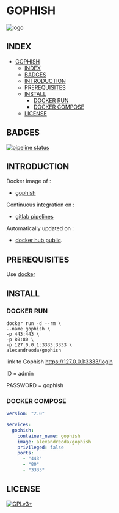# GOPHISH

![logo](https://assets.gitlab-static.net/uploads/-/system/project/avatar/12904449/0_G63TdmdAOJr5zdWM.png)

## INDEX

- [GOPHISH](#gophish)
  - [INDEX](#index)
  - [BADGES](#badges)
  - [INTRODUCTION](#introduction)
  - [PREREQUISITES](#prerequisites)
  - [INSTALL](#install)
    - [DOCKER RUN](#docker-run)
    - [DOCKER COMPOSE](#docker-compose)
  - [LICENSE](#license)

## BADGES

[![pipeline status](https://gitlab.com/oda-alexandre/gophish/badges/master/pipeline.svg)](https://gitlab.com/oda-alexandre/gophish/commits/master)

## INTRODUCTION

Docker image of :

- [gophish](https://gophish.io/)

Continuous integration on :

- [gitlab pipelines](https://gitlab.com/oda-alexandre/gophish/pipelines)

Automatically updated on :

- [docker hub public](https://hub.docker.com/r/alexandreoda/gophish/).

## PREREQUISITES

Use [docker](https://www.docker.com)

## INSTALL

### DOCKER RUN

```\
docker run -d --rm \
--name gophish \
-p 443:443 \
-p 80:80 \
-p 127.0.0.1:3333:3333 \
alexandreoda/gophish
```

link to Gophish <https://127.0.0.1:3333/login>

ID        = admin

PASSWORD  = gophish

### DOCKER COMPOSE

```yml
version: "2.0"

services:
  gophish:
    container_name: gophish
    image: alexandreoda/gophish
    privileged: false
    ports:
      - "443"
      - "80"
      - "3333"
```

## LICENSE

[![GPLv3+](http://gplv3.fsf.org/gplv3-127x51.png)](https://gitlab.com/oda-alexandre/gophish/blob/master/LICENSE)
